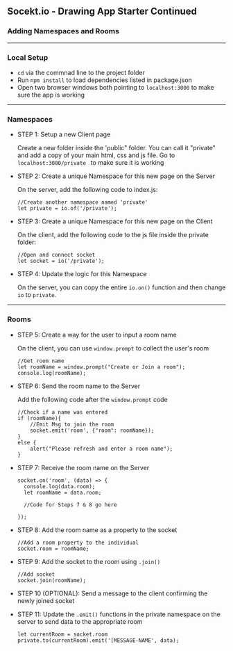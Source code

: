 ## Socekt.io - Drawing App Starter Continued
### Adding Namespaces and Rooms
-----
### Local Setup
- `cd` via the commnad line to the project folder
- Run `npm install` to load dependencies listed in package.json
- Open two browser windows both pointing to `localhost:3000` to make sure the app is working
-----
### Namespaces
- STEP 1:	Setup a new Client page

  Create a new folder inside the 'public" folder. You can call it "private" and add a copy of your main html, css and js file. Go to `localhost:3000/private ` to make sure it is working

- STEP 2: Create a unique Namespace for this new page on the Server

  On the server, add the following code to index.js:
  ``` 
  //Create another namespace named 'private'
  let private = io.of('/private');
  ```

- STEP 3: Create a unique Namespace for this new page on the Client

  On the client, add the following code to the js file inside the private folder:
  ```
  //Open and connect socket
  let socket = io('/private');
  ```

- STEP 4: Update the logic for this Namespace

  On the server, you can copy the entire `io.on()` function and then change `io` to `private`. 

----
### Rooms

- STEP 5: Create a way for the user to input a room name

  On the client, you can use `window.prompt` to collect the user's room

  ```
  //Get room name
  let roomName = window.prompt("Create or Join a room");
  console.log(roomName);

- STEP 6: Send the room name to the Server 

  Add the following code after the `window.prompt` code
  ```
  //Check if a name was entered
  if (roomName){
      //Emit Msg to join the room
      socket.emit('room', {"room": roomName});
  }
  else {
      alert("Please refresh and enter a room name");
  }
  ```

- STEP 7: Receive the room name on the Server

  ```
  socket.on('room', (data) => {
    console.log(data.room);
    let roomName = data.room;

    //Code for Steps 7 & 8 go here

  });
  ```

- STEP 8: Add the room name as a property to the socket

  ```
  //Add a room property to the individual
  socket.room = roomName;
  ```

- STEP 9: Add the socket to the room using `.join()`

  ```
  //Add socket
  socket.join(roomName);
  ```

- STEP 10 (OPTIONAL): Send a message to the client confirming the newly joined socket

- STEP 11: Update the `.emit()` functions in the private namespace on the server to send data to the appropriate room

  ```
  let currentRoom = socket.room
  private.to(currentRoom).emit('[MESSAGE-NAME', data);
  ```